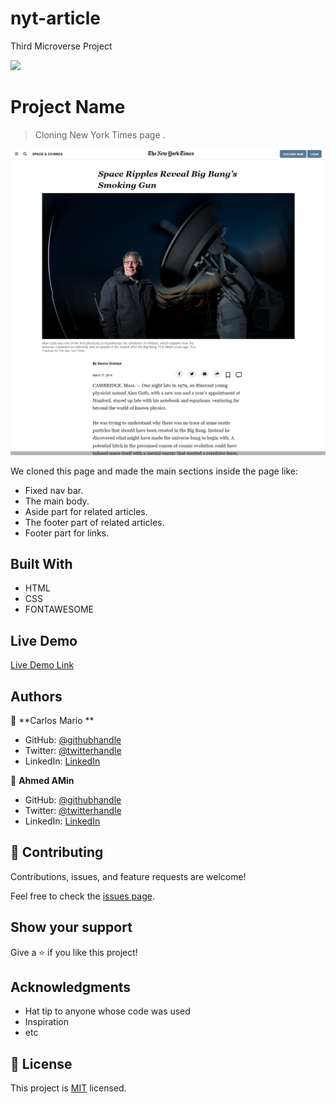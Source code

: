 # nyt-article

Third Microverse Project

![](https://img.shields.io/badge/Microverse-blueviolet)

# Project Name

> Cloning New York Times page .

![screenshot](./src/images/app_screenshot.png)

We cloned this page and made the main sections inside the page like:

- Fixed nav bar.
- The main body.
- Aside part for related articles.
- The footer part of related articles.
- Footer part for links.

## Built With

- HTML
- CSS
- FONTAWESOME

## Live Demo

[Live Demo Link](https://raw.githack.com/MrkarlosM/nyt-article/nav-branch/index.html)

## Authors

👤 **Carlos Mario **

- GitHub: [@githubhandle](https://github.com/MrkarlosM)
- Twitter: [@twitterhandle](@MrkarlosM)
- LinkedIn: [LinkedIn](https://www.linkedin.com/in/carlos-mario-martinez-b1768355/)

👤 **Ahmed AMin**

- GitHub: [@githubhandle](https://github.com/AhmedAmin90)
- Twitter: [@twitterhandle](https://twitter.com/AhmedAmin12383)
- LinkedIn: [LinkedIn](https://www.linkedin.com/in/ahmed-amin-quality/)

## 🤝 Contributing

Contributions, issues, and feature requests are welcome!

Feel free to check the [issues page](https://github.com/MrkarlosM/nyt-article/issues).

## Show your support

Give a ⭐️ if you like this project!

## Acknowledgments

- Hat tip to anyone whose code was used
- Inspiration
- etc

## 📝 License

This project is [MIT](./LICENSE.md) licensed.
